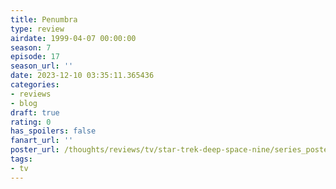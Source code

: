 ```yaml
---
title: Penumbra
type: review
airdate: 1999-04-07 00:00:00
season: 7
episode: 17
season_url: ''
date: 2023-12-10 03:35:11.365436
categories:
- reviews
- blog
draft: true
rating: 0
has_spoilers: false
fanart_url: ''
poster_url: /thoughts/reviews/tv/star-trek-deep-space-nine/series_poster.jpg
tags:
- tv
---
```


